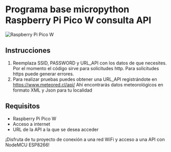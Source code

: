 # Programa base micropython Raspberry Pi Pico W consulta API

![Raspberry Pi Pico W](https://img.shields.io/badge/ESP8266-Compatible-blue)

## Instrucciones

1. Reemplaza SSID, PASSWORD y URL_API con los datos de que necesites. Por el momento el código
   sirve para solicitudes http. Para solicitudes https puede generar errores.
2. Para realizar pruebas puedes obtener una URL_API registrándote en https://www.meteored.cl/api/
   Ahí encontrarás datos meteorológicos en formato XML y Json para tu localidad

## Requisitos

- Raspberry Pi Pico W
- Acceso a internet
- URL de la API a la que se desea acceder

¡Disfruta de tu proyecto de conexión a una red WiFi y acceso a una API con NodeMCU ESP8266!